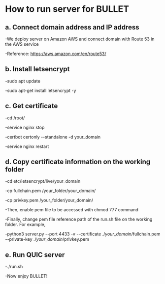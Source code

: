 # How to run server for BULLET
## a. Connect domain address and IP address

-We deploy server on Amazon AWS and connect domain with Route 53 in the AWS service

-Reference: https://aws.amazon.com/en/route53/

## b. Install letsencrypt 

-sudo apt update 

-sudo apt-get install  letsencrypt -y 

## c. Get certificate

-cd /root/

-service nginx stop

-certbot certonly --standalone -d your_domain

-service nginx restart

## d. Copy certificate information on the working folder

-cd etc/letsencrypt/live/your_domain

-cp fullchain.pem  /your_folder/your_domain/

-cp privkey.pem /your_folder/your_domain/

-Then, enable pem file to be accessed with chmod 777 command

-Finally, change pem file reference path of the run.sh file on the working folder. For example, 

-python3 server.py --port 4433 -v --certificate ./*your_domain*/fullchain.pem --private-key ./*your_domain*/privkey.pem

## e. Run QUIC server

-./run.sh 

-Now enjoy BULLET!


